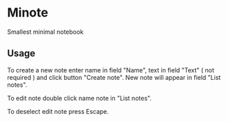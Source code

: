 # Minote
Smallest minimal notebook

## Usage

To create a new note enter name in field "Name", text in field "Text" ( not required ) and click button "Create note".
New note will appear in field "List notes".

To edit note double click name note in "List notes".

To deselect edit note press Escape.
